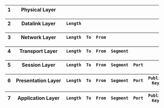 
1  | <div style="width:150px"> Physical Layer </div>|<div style="width:805px"> `Raw data`</div>
-- | -------------- | ----------

2  | <div style="width:150px"> Datalink Layer </div> | `Length` | <div style="width:655px"> `Raw data`</div> | `CRC`
-- | -------------- | -------- | ---------- | -----

3  |  <div style="width:150px"> Network Layer </div>| `Length` | `To` | `From` | <div style="width:530px"> `Raw data`</div> | `CRC`
-- | ------------- | -------- | ---- | ------ | ---------- | -----

4  | <div style="width:150px">Transport Layer </div>| `Length` | `To` | `From` | `Segment` | <div style="width:435px"> `Raw data`</div> | `CRC`
-- | --------------- | -------- | ---- | ------ | --------- | ---------- | -----

5  | <div style="width:150px">Session Layer </div>| `Length` | `To` | `From` | `Segment` | `Port` |<div style="width:365px"> `Raw data`</div> | `CRC`
-- | --------------- | -------- | ---- | ------ | ------ | --------- | ---------- | -----

6  | <div style="width:150px">Presentation Layer </div>| `Length` | `To` | `From` | `Segment` | `Port` | `Public Key`|<div style="width:245px"> `Raw data`</div> | `CRC`
-- | --------------- | -------- | ---- | ------ | ------ | ------ | --------- | ---------- | -----

7  | <div style="width:150px">Application Layer </div>| `Length` | `To` | `From` | `Segment` | `Port` | `Public Key`| `Metadata` | <div style="width:140px"> `Raw data`</div> | `CRC`
-- | --------------- | -------- | ---- | ------ | ------ | ------ | ------ | --------- | ---------- | -----

